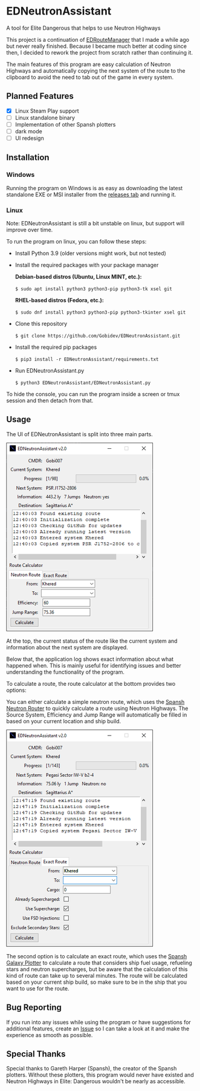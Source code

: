 # EDNeutronAssistant
A tool for Elite Dangerous that helps to use Neutron Highways

This project is a continuation of [EDRouteManager](https://github.com/Gobidev/EDRouteManager) that I made a while ago
but never really finished. Because I became much better at coding 
since then, I decided to rework the project from scratch rather than continuing it.

The main features of this program are easy calculation of Neutron Highways and automatically copying the next system of
the route to the clipboard to avoid the need to tab out of the game in every system.

## Planned Features
- [x] Linux Steam Play support
- [ ] Linux standalone binary
- [ ] Implementation of other Spansh plotters
- [ ] dark mode
- [ ] UI redesign

## Installation

### Windows
Running the program on Windows is as easy as downloading the latest standalone EXE or MSI installer from the
[releases tab](https://github.com/Gobidev/EDNeutronAssistant/releases/) and running it.

### Linux
Note: EDNeutronAssistant is still a bit unstable on linux, but support will improve over time.

To run the program on linux, you can follow these steps:

- Install Python 3.9 (older versions might work, but not tested)
- Install the required packages with your package manager

    **Debian-based distros (Ubuntu, Linux MINT, etc.):**

    `$ sudo apt install python3 python3-pip python3-tk xsel git`

    **RHEL-based distros (Fedora, etc.):**

    `$ sudo dnf install python3 python3-pip python3-tkinter xsel git`

- Clone this repository

    `$ git clone https://github.com/Gobidev/EDNeutronAssistant.git`

- Install the required pip packages

    `$ pip3 install -r EDNeutronAssistant/requirements.txt`

- Run EDNeutronAssistant.py

    `$ python3 EDNeutronAssistant/EDNeutronAssistant.py`

To hide the console, you can run the program inside a screen or tmux session and then detach from that. 

## Usage
The UI of EDNeutronAssistant is split into three main parts.

![alt_text](https://github.com/Gobidev/EDNeutronAssistant/raw/main/screenshots/screenshot_simple_route.png)

At the top, the current status of the route like the current system and information about the next system are displayed.

Below that, the application log shows exact information about what happened when. This is mainly useful for identifying
issues and better understanding the functionality of the program.

To calculate a route, the route calculator at the bottom provides two options:

You can either calculate a simple neutron route, which uses the 
[Spansh Neutron Router](https://www.spansh.co.uk/plotter) to quickly calculate a route using Neutron Highways. The Source
System, Efficiency and Jump Range will automatically be filled in based on your current location and ship build.

![alt_text](https://github.com/Gobidev/EDNeutronAssistant/raw/main/screenshots/screenshot_exact_route.png)

The second option is to calculate an exact route, which uses the [Spansh Galaxy Plotter](https://www.spansh.co.uk/exact-plotter)
to calculate a route that considers ship fuel usage, refueling stars and neutron supercharges, but be aware that the calculation
of this kind of route can take up to several minutes. The route will be calculated
based on your current ship build, so make sure to be in the ship that you want to use for the route.

## Bug Reporting
If you run into any issues while using the program or have suggestions for additional features, create an
[Issue](https://github.com/Gobidev/EDNeutronAssistant/issues) so I can take a look at it and make the experience as smooth
as possible.

## Special Thanks
Special thanks to Gareth Harper (Spansh), the creator of the Spansh plotters. Without these plotters, this program would never have
existed and Neutron Highways in Elite: Dangerous wouldn't be nearly as accessible.